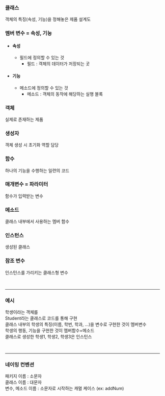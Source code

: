### 클래스
객체의 특징(속성, 기능)을 정해놓은 제품 설계도

### 멤버 변수 = 속성, 기능
- #### 속성
  - 필드에 정의할 수 있는 것 
     - 필드 : 객체의 데이터가 저장되는 곳
- #### 기능
  - 메소드에 정의할 수 있는 것
     - 메소드 : 객체의 동작에 해당하는 실행 블록

### 객체
실제로 존재하는 제품

### 생성자
객체 생성 시 초기화 역할 담당

### 함수
하나의 기능을 수행하는 일련의 코드

### 매개변수 = 파라미터
함수가 입력받는 변수

### 메소드
클래스 내부에서 사용하는 멤버 함수

### 인스턴스
생성된 클래스

### 참조 변수
인스턴스를 가리키는 클래스형 변수

<br>

---
### 예시

학생이라는 객체를 <br>
Student라는 클래스로 코드를 통해 구현 <br>
클래스 내부의 학생의 특징(이름, 학번, 학과, ...)을 변수로 구현한 것이 멤버변수  <br>
학생의 행동, 기능을 구현한 것이 멤버함수=메소드 <br>
클래스로 생성한 학생1, 학생2, 학생3은 인스턴스

<br>

---
### 네이밍 컨벤션

패키지 이름 : 소문자 <br>
클래스 이름 : 대문자 <br>
변수, 메소드 이름 : 소문자로 시작하는 캐멀 케이스 (ex: addNum)